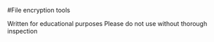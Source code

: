 #File encryption tools 

Written for educational purposes
Please do not use without thorough inspection

